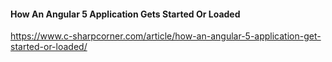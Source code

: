 
#### How An Angular 5 Application Gets Started Or Loaded 
  
   https://www.c-sharpcorner.com/article/how-an-angular-5-application-get-started-or-loaded/
  
